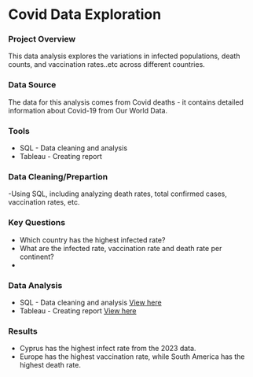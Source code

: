 # Covid Data Exploration

### Project Overview
This data analysis explores the variations in infected populations, death counts, and vaccination rates..etc across different countries.

### Data Source
The data for this analysis comes from Covid deaths - it contains detailed information about Covid-19 from Our World Data.

### Tools
- SQL - Data cleaning and analysis 
- Tableau - Creating report 

### Data Cleaning/Prepartion 
-Using SQL, including analyzing death rates, total confirmed cases, vaccination rates, etc.


### Key Questions
- Which country has the highest infected rate? 
- What are the infected rate, vaccination rate and death rate per continent?
- 
### Data Analysis
- SQL - Data cleaning and analysis [View here](https://github.com/ChunLinKuo/Student-test-performance-analysis/blob/main/Students%20test%20performance.sql)
- Tableau - Creating report [View here](https://public.tableau.com/app/profile/chun.lin.kuo/viz/Book1_17083709568960/Dashboard2)

### Results
- Cyprus has the highest infect rate from the 2023 data.
- Europe has the highest vaccination rate, while South America has the highest death rate. 
  
